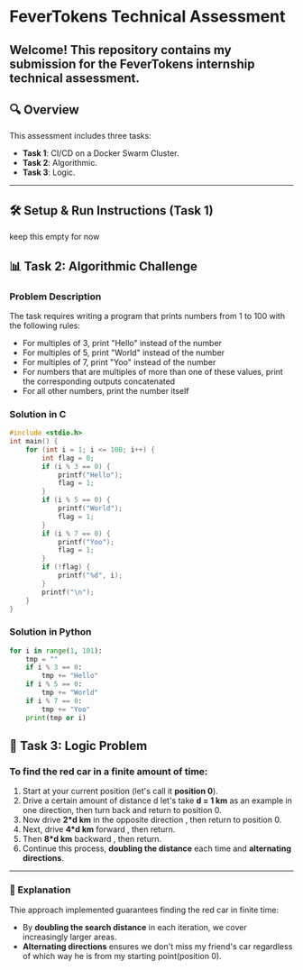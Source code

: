 # FeverTokens Technical Assessment
Welcome! This repository contains my submission for the FeverTokens internship technical assessment.
---
## 🔍 Overview
This assessment includes three tasks:
- **Task 1**: CI/CD on a Docker Swarm Cluster.
- **Task 2**: Algorithmic.
- **Task 3**: Logic.
---
## 🛠 Setup & Run Instructions (Task 1)
keep this empty for now 


## 📊 Task 2: Algorithmic Challenge
### Problem Description
The task requires writing a program that prints numbers from 1 to 100 with the following rules:
- For multiples of 3, print "Hello" instead of the number
- For multiples of 5, print "World" instead of the number
- For multiples of 7, print "Yoo" instead of the number
- For numbers that are multiples of more than one of these values, print the corresponding outputs concatenated
- For all other numbers, print the number itself

### Solution in C
```c
#include <stdio.h>
int main() {
    for (int i = 1; i <= 100; i++) {
        int flag = 0;
        if (i % 3 == 0) {
            printf("Hello");
            flag = 1;
        }
        if (i % 5 == 0) {
            printf("World");
            flag = 1;
        }
        if (i % 7 == 0) {
            printf("Yoo");
            flag = 1;
        }
        if (!flag) {
            printf("%d", i);
        }
        printf("\n");
    }
}
```
### Solution in Python
```python
for i in range(1, 101):
    tmp = ""
    if i % 3 == 0:
        tmp += "Hello"
    if i % 5 == 0:
        tmp += "World"
    if i % 7 == 0:
        tmp += "Yoo"
    print(tmp or i)
```
## 🧩 Task 3: Logic Problem

### To find the red car in a finite amount of time:

1. Start at your current position (let's call it **position 0**).
2. Drive a certain amount of distance d let's take **d = 1 km** as an example in one direction, then turn back and return to position 0.
3. Now drive **2*d km** in the opposite direction , then return to position 0.
4. Next, drive **4*d km** forward , then return.
5. Then **8*d km** backward , then return.
6. Continue this process, **doubling the distance** each time and **alternating directions**.

---

### 🧠 Explanation

Thie approach implemented guarantees finding the red car in finite time:

- By **doubling the search distance** in each iteration, we cover increasingly larger areas.
- **Alternating directions** ensures we don't miss my friend's car regardless of which way he is from my starting point(position 0).


